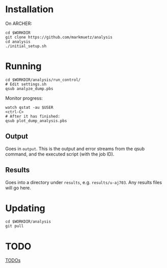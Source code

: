 Installation
============

On ARCHER:

    cd $WORKDIR
    git clone https://github.com/markmuetz/analysis
    cd analysis
    ./initial_setup.sh
    
Running
=======

    cd $WORKDIR/analysis/run_control/
    # Edit settings.sh
    qsub analyze_dump.pbs

Monitor progress:

    watch qstat -au $USER
    <ctrl-C>
    # After it has finished:
    qsub plot_dump_analysis.pbs
    
Output
------

Goes in `output`. This is the output and error streams from the qsub command, and the executed script (with the job ID).

Results
-------

Goes into a directory under `results`, e.g. `results/u-aj703`. Any results files will go here.

Updating
========

    cd $WORKDIR/analysis
    git pull
    

TODO
====

[TODOs](docs/todo.md)
